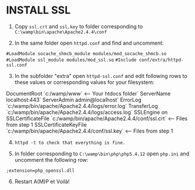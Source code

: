 INSTALL SSL
===========

1. Copy `ssl.crt` and `ssl.key` to folder corresponding to `C:\wamp\bin\apache\Apache2.4.4\conf`

2. In the same folder open `httpd.conf` and find and uncomment:

`#LoadModule socache_shmcb_module modules/mod_socache_shmcb.so`
`#LoadModule ssl_module modules/mod_ssl.so`
`#Include conf/extra/httpd-ssl.conf`

3. In the subfolder "extra" open `httpd-ssl.conf` and edit following rows to these values or corresponding values for your filesystem:

<VirtualHost _default_:443>
DocumentRoot `c:/wamp/www` 	<-- Your htdocs folder`
ServerName localhost:443`
ServerAdmin admin@localhost`
ErrorLog `c:/wamp/bin/apache/Apache2.4.4/logs/error.log`
TransferLog `c:/wamp/bin/apache/Apache2.4.4/logs/access.log`
SSLEngine on
SSLCertificateFile `c:/wamp/bin/apache/Apache2.4.4/conf/ssl.crt` 	<-- Files from step 1
SSLCertificateKeyFile `c:/wamp/bin/apache/Apache2.4.4/conf/ssl.key` 	<-- Files from step 1
</VirtualHost>

4. `httpd -t to check that everything is fine.`

5. In folder corresponding to `C:\wamp\bin\php\php5.4.12` open `php.ini` and uncomment the following row:

`;extension=php_openssl.dll`

6. Restart A(M)P et Voilà!
